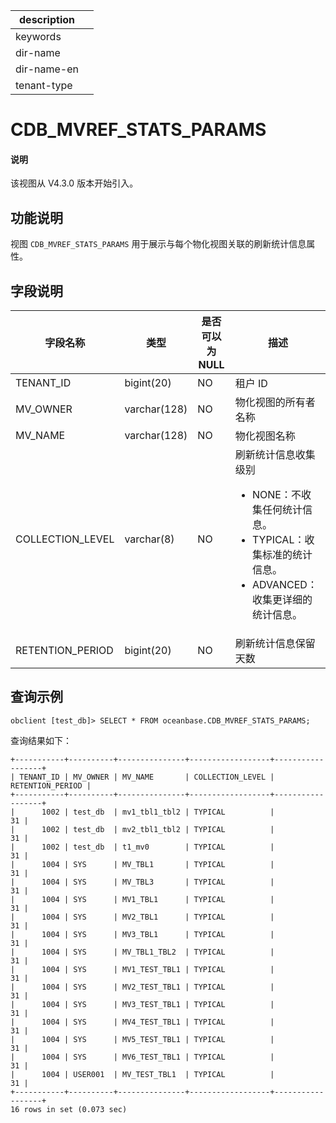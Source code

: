 |description||
|---|---|
|keywords||
|dir-name||
|dir-name-en||
|tenant-type||

# CDB_MVREF_STATS_PARAMS

<main id="notice" type='explain'>
<h4>说明</h4>
<p>该视图从 V4.3.0 版本开始引入。</p>
</main>

## 功能说明

视图 `CDB_MVREF_STATS_PARAMS` 用于展示与每个物化视图关联的刷新统计信息属性。

## 字段说明

| **字段名称** | **类型** | **是否可以为 NULL** | **描述** |
| --- | --- | --- | --- |
| TENANT_ID | bigint(20) | NO | 租户 ID |
| MV_OWNER | varchar(128) | NO | 物化视图的所有者名称 |
| MV_NAME | varchar(128) | NO | 物化视图名称 |
| COLLECTION_LEVEL | varchar(8) | NO | 刷新统计信息收集级别<ul><li>NONE：不收集任何统计信息。  </li><li>TYPICAL：收集标准的统计信息。 </li><li>ADVANCED：收集更详细的统计信息。 </li></ul>|
| RETENTION_PERIOD | bigint(20) | NO | 刷新统计信息保留天数 |

## 查询示例

```shell
obclient [test_db]> SELECT * FROM oceanbase.CDB_MVREF_STATS_PARAMS;
```

查询结果如下：

```shell
+-----------+----------+---------------+------------------+------------------+
| TENANT_ID | MV_OWNER | MV_NAME       | COLLECTION_LEVEL | RETENTION_PERIOD |
+-----------+----------+---------------+------------------+------------------+
|      1002 | test_db  | mv1_tbl1_tbl2 | TYPICAL          |               31 |
|      1002 | test_db  | mv2_tbl1_tbl2 | TYPICAL          |               31 |
|      1002 | test_db  | t1_mv0        | TYPICAL          |               31 |
|      1004 | SYS      | MV_TBL1       | TYPICAL          |               31 |
|      1004 | SYS      | MV_TBL3       | TYPICAL          |               31 |
|      1004 | SYS      | MV1_TBL1      | TYPICAL          |               31 |
|      1004 | SYS      | MV2_TBL1      | TYPICAL          |               31 |
|      1004 | SYS      | MV3_TBL1      | TYPICAL          |               31 |
|      1004 | SYS      | MV_TBL1_TBL2  | TYPICAL          |               31 |
|      1004 | SYS      | MV1_TEST_TBL1 | TYPICAL          |               31 |
|      1004 | SYS      | MV2_TEST_TBL1 | TYPICAL          |               31 |
|      1004 | SYS      | MV3_TEST_TBL1 | TYPICAL          |               31 |
|      1004 | SYS      | MV4_TEST_TBL1 | TYPICAL          |               31 |
|      1004 | SYS      | MV5_TEST_TBL1 | TYPICAL          |               31 |
|      1004 | SYS      | MV6_TEST_TBL1 | TYPICAL          |               31 |
|      1004 | USER001  | MV_TEST_TBL1  | TYPICAL          |               31 |
+-----------+----------+---------------+------------------+------------------+
16 rows in set (0.073 sec)
```
